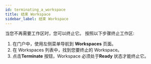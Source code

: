 ```yaml
---
id: terminating_a_workspace
title: 结束 Workspace
sidebar_label: 结束 Workspace
---
```


当您不再需要工作区时，您可以终止它。 按照以下步骤终止工作区:

1. 在门户中，使用左侧菜单导航到 **Workspaces** 页面。
2. 在 Workspaces 列表中，找到您要终止的 Workspace。
3. 点击**Terminate** 按钮，Workspace 必须处于**Ready** 状态才能终止它。
